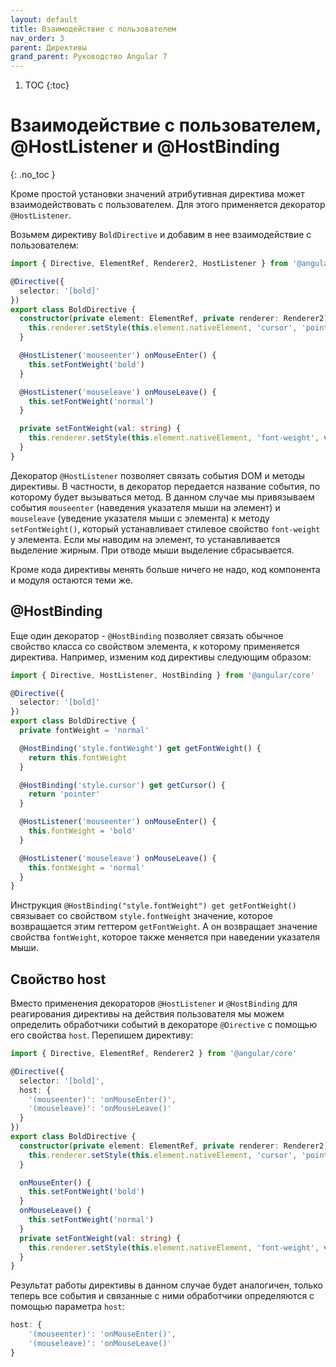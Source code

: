 ```yaml
---
layout: default
title: Взаимодействие с пользователем
nav_order: 3
parent: Директивы
grand_parent: Руководство Angular 7
---
```


<!-- prettier-ignore-start -->
1. TOC
{:toc}

# Взаимодействие с пользователем, @HostListener и @HostBinding
{: .no_toc }
<!-- prettier-ignore-end -->

Кроме простой установки значений атрибутивная директива может взаимодействовать с пользователем. Для этого применяется декоратор `@HostListener`.

Возьмем директиву `BoldDirective` и добавим в нее взаимодействие с пользователем:

```typescript
import { Directive, ElementRef, Renderer2, HostListener } from '@angular/core'

@Directive({
  selector: '[bold]'
})
export class BoldDirective {
  constructor(private element: ElementRef, private renderer: Renderer2) {
    this.renderer.setStyle(this.element.nativeElement, 'cursor', 'pointer')
  }

  @HostListener('mouseenter') onMouseEnter() {
    this.setFontWeight('bold')
  }

  @HostListener('mouseleave') onMouseLeave() {
    this.setFontWeight('normal')
  }

  private setFontWeight(val: string) {
    this.renderer.setStyle(this.element.nativeElement, 'font-weight', val)
  }
}
```

Декоратор `@HostListener` позволяет связать события DOM и методы директивы. В частности, в декоратор передается название события, по которому будет вызываться метод. В данном случае мы привязываем события `mouseenter` (наведения указателя мыши на элемент) и `mouseleave` (уведение указателя мыши с элемента) к методу `setFontWeight()`, который устанавливает стилевое свойство `font-weight` у элемента. Если мы наводим на элемент, то устанавливается выделение жирным. При отводе мыши выделение сбрасывается.

Кроме кода директивы менять больше ничего не надо, код компонента и модуля остаются теми же.

## @HostBinding

Еще один декоратор - `@HostBinding` позволяет связать обычное свойство класса со свойством элемента, к которому применяется директива. Например, изменим код директивы следующим образом:

```typescript
import { Directive, HostListener, HostBinding } from '@angular/core'

@Directive({
  selector: '[bold]'
})
export class BoldDirective {
  private fontWeight = 'normal'

  @HostBinding('style.fontWeight') get getFontWeight() {
    return this.fontWeight
  }

  @HostBinding('style.cursor') get getCursor() {
    return 'pointer'
  }

  @HostListener('mouseenter') onMouseEnter() {
    this.fontWeight = 'bold'
  }

  @HostListener('mouseleave') onMouseLeave() {
    this.fontWeight = 'normal'
  }
}
```

Инструкция `@HostBinding("style.fontWeight") get getFontWeight()` связывает со свойством `style.fontWeight` значение, которое возвращается этим геттером `getFontWeight`. А он возвращает значение свойства `fontWeight`, которое также меняется при наведении указателя мыши.

## Свойство host

Вместо применения декораторов `@HostListener` и `@HostBinding` для реагирования директивы на действия пользователя мы можем определить обработчики событий в декораторе `@Directive` с помощью его свойства `host`. Перепишем директиву:

```typescript
import { Directive, ElementRef, Renderer2 } from '@angular/core'

@Directive({
  selector: '[bold]',
  host: {
    '(mouseenter)': 'onMouseEnter()',
    '(mouseleave)': 'onMouseLeave()'
  }
})
export class BoldDirective {
  constructor(private element: ElementRef, private renderer: Renderer2) {
    this.renderer.setStyle(this.element.nativeElement, 'cursor', 'pointer')
  }

  onMouseEnter() {
    this.setFontWeight('bold')
  }
  onMouseLeave() {
    this.setFontWeight('normal')
  }
  private setFontWeight(val: string) {
    this.renderer.setStyle(this.element.nativeElement, 'font-weight', val)
  }
}
```

Результат работы директивы в данном случае будет аналогичен, только теперь все события и связанные с ними обработчики определяются с помощью параметра `host`:

```typescript
host: {
    '(mouseenter)': 'onMouseEnter()',
    '(mouseleave)': 'onMouseLeave()'
}
```
